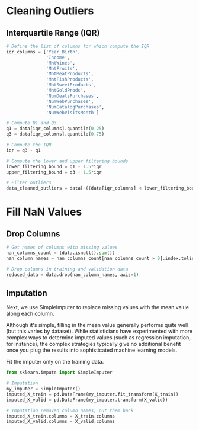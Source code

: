 # Cleaning Outliers

## Interquartile Range (IQR)

``` python
# Define the list of columns for which compute the IQR
iqr_columns = ['Year_Birth', 
               'Income', 
               'MntWines', 
               'MntFruits', 
               'MntMeatProducts', 
               'MntFishProducts', 
               'MntSweetProducts', 
               'MntGoldProds', 
               'NumDealsPurchases', 
               'NumWebPurchases',
               'NumCatalogPurchases', 
               'NumWebVisitsMonth']

# Compute Q1 and Q3
q1 = data[iqr_columns].quantile(0.25)
q3 = data[iqr_columns].quantile(0.75)

# Compute the IQR
iqr = q3 - q1

# Compute the lower and upper filtering bounds
lower_filtering_bound = q1 - 1.5*iqr
upper_filtering_bound = q3 + 1.5*iqr

# Filter outliers
data_cleaned_outliers = data[~((data[iqr_columns] < lower_filtering_bound) |(data[iqr_columns] > upper_filtering_bound)).any(axis=1)].reset_index(drop=True)
```

# Fill NaN Values

## Drop Columns

``` python
# Get names of columns with missing values
nan_columns_count = (data.isnull().sum())
nan_column_names = nan_columns_count[nan_columns_count > 0].index.tolist()

# Drop columns in training and validation data
reduced_data = data.drop(nan_column_names, axis=1)
```

## Imputation
Next, we use SimpleImputer to replace missing values with the mean value along each column.

Although it's simple, filling in the mean value generally performs quite well (but this varies by dataset).
While statisticians have experimented with more complex ways to determine imputed values (such as regression imputation,
for instance), the complex strategies typically give no additional benefit once you plug the results into sophisticated 
machine learning models.

Fit the imputer only on the training data.
``` python
from sklearn.impute import SimpleImputer

# Imputation
my_imputer = SimpleImputer()
imputed_X_train = pd.DataFrame(my_imputer.fit_transform(X_train))
imputed_X_valid = pd.DataFrame(my_imputer.transform(X_valid))

# Imputation removed column names; put them back
imputed_X_train.columns = X_train.columns
imputed_X_valid.columns = X_valid.columns
```